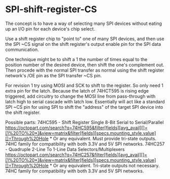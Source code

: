 # SPI-shift-register-CS
The concept is to have a way of selecting many SPI devices without eating up an I/O pin for each device's chip select.

Use a shift register chip to "point to" one of many SPI devices, and then use the SPI ~CS signal on the shift register's output enable pin for the SPI data communication.

One technique might be to shift a 1 the number of times equal to the position number of the desired device, then shift the one's complement out. Then procede with the normal SPI transfer as normal using the shift register network's /OE pin as the SPI transfer ~CS pin.

For revision 1 try using MOSI and SCK to shift to the register. So only need 1 extra pin for the latch. Because the latch of 74HCT595 is rising edge triggered, add circuitry to change the MOSI line from pass-through with latch high to serial cascade with latch low. Essentially will act like a standard SPI ~CS pin for using SPI to shift the "address" of the target SPI device into the shift register.



Possible parts:
  74HC595 - Shift Register Single 8-Bit Serial to Serial/Parallel
  https://octopart.com/search?q=74HC595&filter[fields][avg_avail][]=[1%20TO%20*]&view=matrix&filter[fields][specs.mounting_style.value][]=Through%20Hole
    * Or any equivalent. Must provide tri-state outputs. 74HC family for compatibility with both 3.3V and 5V SPI networks.
  74HC257 - Quadruple 2-Line To 1-Line Data Selectors/Multiplexers
  https://octopart.com/search?q=74HC257&filter[fields][avg_avail][]=[1%20TO%20*]&view=matrix&filter[fields][specs.mounting_style.value][]=Through%20Hole
    * Or any equivalent. Tri-state outputs not necessary. 74HC family for compatibility with both 3.3V and 5V SPI networks.
